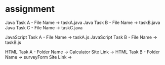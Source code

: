 # assignment

Java Task A - File Name -> taskA.java
Java Task B - File Name -> taskB.java
Java Task C - File Name -> taskC.java

JavaScript Task A - File Name ->  taskA.js
JavaScript Task B - File Name ->  taskB.js

HTML Task A - Folder Name -> Calculator Site Link -> 
HTML Task B - Folder Name -> surveyForm Site Link -> 



